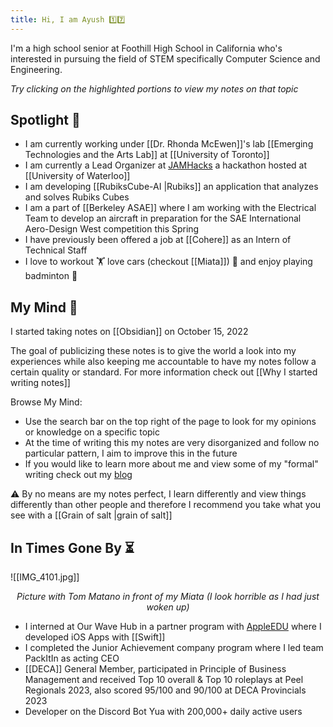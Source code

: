```yaml
---
title: Hi, I am Ayush 1️⃣7️⃣
---
```

I'm a high school senior at Foothill High School in California who's interested in pursuing the field of STEM specifically Computer Science and Engineering. 

*Try clicking on the highlighted portions to view my notes on that topic*

## Spotlight 🌟
- I am currently working under [[Dr. Rhonda McEwen]]'s lab [[Emerging Technologies and the Arts Lab]] at [[University of Toronto]]
- I am currently a Lead Organizer at [JAMHacks](https://www.jamhacks.ca) a hackathon hosted at [[University of Waterloo]]
- I am developing [[RubiksCube-AI |Rubiks]] an application that analyzes and solves Rubiks Cubes
- I am a part of [[Berkeley ASAE]] where I am working with the Electrical Team to develop an aircraft in preparation for the SAE International Aero-Design West competition this Spring
- I have previously been offered a job at [[Cohere]] as an Intern of Technical Staff
- I love to workout 🏋️ love cars (checkout [[Miata]]) 🚗 and enjoy playing badminton 🏸

## My Mind 🧠

I started taking notes on [[Obsidian]] on October 15, 2022 

The goal of publicizing these notes is to give the world a look into my experiences while also keeping me accountable to have my notes follow a certain quality or standard. For more information check out [[Why I started writing notes]]

Browse My Mind:

- Use the search bar on the top right of the page to look for my opinions or knowledge on a specific topic
- At the time of writing this my notes are very disorganized and follow no particular pattern, I aim to improve this in the future
- If you would like to learn more about me and view some of my "formal" writing check out my [blog](https://medium.com/@ayushrgarg)

⚠️ By no means are my notes perfect, I learn differently and view things differently than other people and therefore I recommend you take what you see with a [[Grain of salt |grain of salt]] 

## In Times Gone By ⏳
![[IMG_4101.jpg]]
<center><i><p>Picture with Tom Matano in front of my Miata (I look horrible as I had just woken up)</p></i></center>


- I interned at Our Wave Hub in a partner program with [AppleEDU](https://twitter.com/AppleEDU) where I developed iOS Apps with [[Swift]]
- I completed the Junior Achievement company program where I led team PackItIn as acting CEO
- [[DECA]] General Member, participated in Principle of Business Management and received Top 10 overall & Top 10 roleplays at Peel Regionals 2023, also scored 95/100 and 90/100 at DECA Provincials 2023
- Developer on the Discord Bot Yua with 200,000+ daily active users

